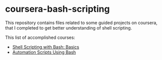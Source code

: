 # coursera-bash-scripting

This repository contains files related to some guided projects on coursera, that I completed to get better understanding of shell scripting.

This list of accomplished courses:

- [Shell Scripting with Bash: Basics](https://www.coursera.org/projects/bash-shell-scripting)
- [Automation Scripts Using Bash](https://www.coursera.org/learn/auto-scripts-bash/)
